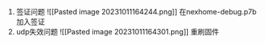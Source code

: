 1. 签证问题
![[Pasted image 20231011164244.png]]
在nexhome-debug.p7b加入签证
2. udp失效问题
![[Pasted image 20231011164301.png]]
重刷固件